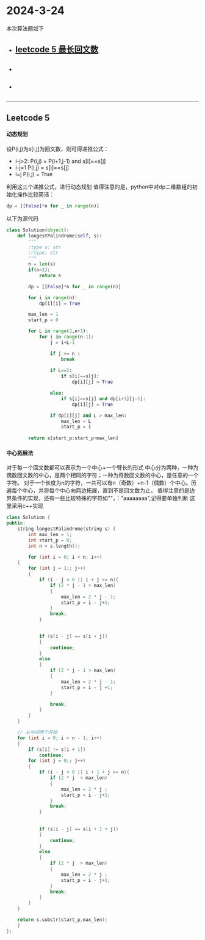 # 2024-3-24
本次算法题如下

- ## [leetcode 5 最长回文数](#section1)
- ## []()
- ## []()

---

## Leetcode 5 <a id="section1"></a>
#### 动态规划
设P(i,j)为s[i,j]为回文数，则可得递推公式：

- i-j>2:
    P(i,j) = P(i+1,j-1) and s[i]==s[j]
- i-j=1
    P(i,j) = s[i]==s[j]
- i=j
    P(i,j) = True

利用这三个递推公式，进行动态规划
值得注意的是，python中对dp二维数组的初始化操作比较简洁：
```python
dp = [[False]*n for _ in range(n)] 
```
以下为源代码

```python
class Solution(object):
    def longestPalindrome(self, s):
        """
        :type s: str
        :rtype: str
        """
        n = len(s)
        if(n<2):
            return s

        dp = [[False]*n for _ in range(n)]

        for i in range(n):
            dp[i][i] = True

        max_len = 1
        start_p = 0

        for L in range(2,n+1):
            for i in range(n-1):
                j = i+L-1

                if j >= n :
                    break
                
                if L==2:
                    if s[i]==s[j]:
                        dp[i][j] = True

                else:
                    if s[i]==s[j] and dp[i+1][j-1]:
                        dp[i][j] = True

                if dp[i][j] and L > max_len:
                    max_len = L
                    start_p = i 
        
        return s[start_p:start_p+max_len]

```
#### 中心拓展法
对于每一个回文数都可以表示为一个中心+一个臂长的形式
中心分为两种，一种为偶数回文数的中心，是两个相同的字符；一种为奇数回文数的中心，是任意的一个字符。
对于一个长度为n的字符，一共可以有n（奇数）+n-1（偶数）个中心。历遍每个中心，并将每个中心向两边拓展，直到不是回文数为止。
值得注意的是边界条件的实现，还有一些比较特殊的字符如""，："aaaaaaaa",记得要单独判断
这里采用c++实现
```c++
class Solution {
public:
    string longestPalindrome(string s) {
        int max_len = 1;
        int start_p = 0;
        int n = s.length();

        for (int i = 0; i < n; i++)
    {
        for (int j = 1;; j++)
        {
            if (i - j < 0 || i + j >= n){
                if (2 * j - 1 > max_len)
                {
                    max_len = 2 * j - 1;
                    start_p = i - j+1;
                }
                break;
            }

                
            if (s[i - j] == s[i + j])
            {
                continue;
            }
            else
            {
                if (2 * j - 1 > max_len)
                {
                    max_len = 2 * j - 1;
                    start_p = i - j +1;
                }

                break;
            }
        }
    }

    // 从中间两个开始
    for (int i = 0; i < n - 1; i++)
    {
        if (s[i] != s[i + 1])
            continue;
        for (int j = 0;; j++)
        {
            if (i - j < 0 || i + 1 + j >= n){
                if (2 * j  > max_len)
                {
                    max_len = 2 * j ;
                    start_p = i - j+1;
                }
                break;
            }
             
                
            if (s[i - j] == s[i + 1 + j])
            {
                continue;
            }
            else
            {
                if (2 * j  > max_len)
                {
                    max_len = 2 * j ;
                    start_p = i - j+1;
                }
                break;
            }
        }
    }

    return s.substr(start_p,max_len);
    }
};
```
